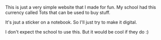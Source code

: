 This is just a very simple website that I made for fun.
My school had this currency called Tots that can be used to buy stuff.

It's jsut a sticker on a notebook.
So I'll just try to make it digital.

I don't expect the school to use this.
But it would be cool if they do :)
